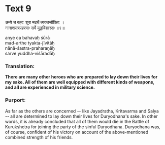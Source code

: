 # Text 9

अन्ये च बहवः शूरा मदर्थे त्यक्तजीविताः ।  
नानाशस्त्रप्रहरणाः सर्वे युद्धविशारदाः ॥९॥

anye ca bahavaḥ śūrā  
mad-arthe tyakta-jīvitāḥ  
nānā-śastra-praharaṇāḥ  
sarve yuddha-viśāradāḥ



### Translation:

**There are many other heroes who are prepared to lay down their lives for my sake. All of them are well equipped with different kinds of weapons, and all are experienced in military science.**

### Purport:

As far as the others are concerned -- like Jayadratha, Kritavarma and Salya -- all are determined to lay down their lives for Duryodhana's sake. In other words, it is already concluded that all of them would die in the Battle of Kurukshetra for joining the party of the sinful Duryodhana. Duryodhana was, of course, confident of his victory on account of the above-mentioned combined strength of his friends.